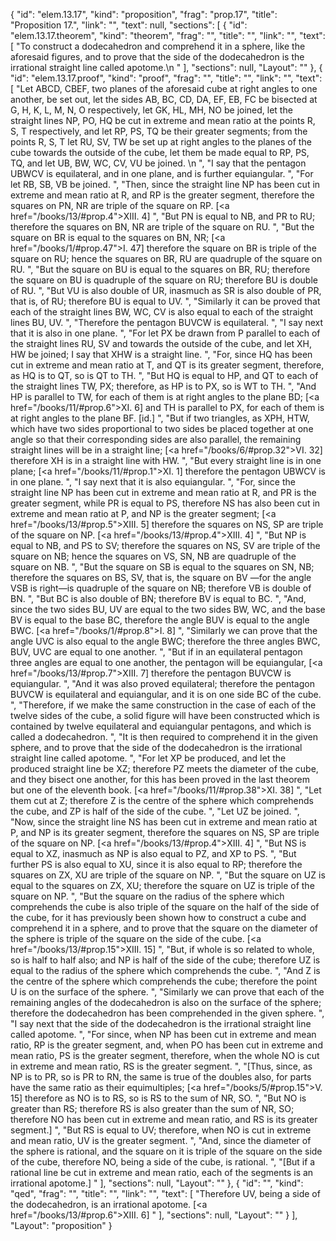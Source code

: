 {
  "id": "elem.13.17",
  "kind": "proposition",
  "frag": "prop.17",
  "title": "Proposition 17.",
  "link": "",
  "text": null,
  "sections": [
    {
      "id": "elem.13.17.theorem",
      "kind": "theorem",
      "frag": "",
      "title": "",
      "link": "",
      "text": [
        "To construct a dodecahedron and comprehend it in a sphere, like the aforesaid figures, and to prove that the side of the dodecahedron is the irrational straight line called apotome.\n      "
      ],
      "sections": null,
      "Layout": ""
    },
    {
      "id": "elem.13.17.proof",
      "kind": "proof",
      "frag": "",
      "title": "",
      "link": "",
      "text": [
        "Let ABCD, CBEF, two planes of the aforesaid cube at right angles to one another, be set out, let the sides AB, BC, CD, DA, EF, EB, FC be bisected at G, H, K, L, M, N, O respectively, let GK, HL, MH, NO be joined, let the straight lines NP, PO, HQ be cut in extreme and mean ratio at the points R, S, T respectively, and let RP, PS, TQ be their greater segments; from the points R, S, T let RU, SV, TW be set up at right angles to the planes of the cube towards the outside of the cube, let them be made equal to RP, PS, TQ, and let UB, BW, WC, CV, VU be joined. \n      ",
        "I say that the pentagon UBWCV is equilateral, and in one plane, and is further equiangular. ",
        "For let RB, SB, VB be joined. ",
        "Then, since the straight line NP has been cut in extreme and mean ratio at R, and RP is the greater segment, therefore the squares on PN, NR are triple of the square on RP. [<a href=\"/books/13/#prop.4\">XIII. 4</a>] ",
        "But PN is equal to NB, and PR to RU; therefore the squares on BN, NR are triple of the square on RU. ",
        "But the square on BR is equal to the squares on BN, NR; [<a href=\"/books/1/#prop.47\">I. 47</a>] therefore the square on BR is triple of the square on RU; hence the squares on BR, RU are quadruple of the square on RU. ",
        "But the square on BU is equal to the squares on BR, RU; therefore the square on BU is quadruple of the square on RU; therefore BU is double of RU. ",
        "But VU is also double of UR, inasmuch as SR is also double of PR, that is, of RU; therefore BU is equal to UV. ",
        "Similarly it can be proved that each of the straight lines BW, WC, CV is also equal to each of the straight lines BU, UV. ",
        "Therefore the pentagon BUVCW is equilateral. ",
        "I say next that it is also in one plane. ",
        "For let PX be drawn from P parallel to each of the straight lines RU, SV and towards the outside of the cube, and let XH, HW be joined; I say that XHW is a straight line. ",
        "For, since HQ has been cut in extreme and mean ratio at T, and QT is its greater segment, therefore, as HQ is to QT, so is QT to TH. ",
        "But HQ is equal to HP, and QT to each of the straight lines TW, PX; therefore, as HP is to PX, so is WT to TH. ",
        "And HP is parallel to TW, for each of them is at right angles to the plane BD; [<a href=\"/books/11/#prop.6\">XI. 6</a>] and TH is parallel to PX, for each of them is at right angles to the plane BF. [id.] ",
        "But if two triangles, as XPH, HTW, which have two sides proportional to two sides be placed together at one angle so that their corresponding sides are also parallel, the remaining straight lines will be in a straight line; [<a href=\"/books/6/#prop.32\">VI. 32</a>] therefore XH is in a straight line with HW. ",
        "But every straight line is in one plane; [<a href=\"/books/11/#prop.1\">XI. 1</a>] therefore the pentagon UBWCV is in one plane. ",
        "I say next that it is also equiangular. ",
        "For, since the straight line NP has been cut in extreme and mean ratio at R, and PR is the greater segment, while PR is equal to PS, therefore NS has also been cut in extreme and mean ratio at P, and NP is the greater segment; [<a href=\"/books/13/#prop.5\">XIII. 5</a>] therefore the squares on NS, SP are triple of the square on NP. [<a href=\"/books/13/#prop.4\">XIII. 4</a>] ",
        "But NP is equal to NB, and PS to SV; therefore the squares on NS, SV are triple of the square on NB; hence the squares on VS, SN, NB are quadruple of the square on NB. ",
        "But the square on SB is equal to the squares on SN, NB; therefore the squares on BS, SV, that is, the square on BV —for the angle VSB is right—is quadruple of the square on NB; therefore VB is double of BN. ",
        "But BC is also double of BN; therefore BV is equal to BC. ",
        "And, since the two sides BU, UV are equal to the two sides BW, WC, and the base BV is equal to the base BC, therefore the angle BUV is equal to the angle BWC. [<a href=\"/books/1/#prop.8\">I. 8</a>] ",
        "Similarly we can prove that the angle UVC is also equal to the angle BWC; therefore the three angles BWC, BUV, UVC are equal to one another. ",
        "But if in an equilateral pentagon three angles are equal to one another, the pentagon will be equiangular, [<a href=\"/books/13/#prop.7\">XIII. 7</a>] therefore the pentagon BUVCW is equiangular. ",
        "And it was also proved equilateral; therefore the pentagon BUVCW is equilateral and equiangular, and it is on one side BC of the cube. ",
        "Therefore, if we make the same construction in the case of each of the twelve sides of the cube, a solid figure will have been constructed which is contained by twelve equilateral and equiangular pentagons, and which is called a dodecahedron. ",
        "It is then required to comprehend it in the given sphere, and to prove that the side of the dodecahedron is the irrational straight line called apotome. ",
        "For let XP be produced, and let the produced straight line be XZ; therefore PZ meets the diameter of the cube, and they bisect one another, for this has been proved in the last theorem but one of the eleventh book. [<a href=\"/books/11/#prop.38\">XI. 38</a>] ",
        "Let them cut at Z; therefore Z is the centre of the sphere which comprehends the cube, and ZP is half of the side of the cube. ",
        "Let UZ be joined. ",
        "Now, since the straight line NS has been cut in extreme and mean ratio at P, and NP is its greater segment, therefore the squares on NS, SP are triple of the square on NP. [<a href=\"/books/13/#prop.4\">XIII. 4</a>] ",
        "But NS is equal to XZ, inasmuch as NP is also equal to PZ, and XP to PS. ",
        "But further PS is also equal to XU, since it is also equal to RP; therefore the squares on ZX, XU are triple of the square on NP. ",
        "But the square on UZ is equal to the squares on ZX, XU; therefore the square on UZ is triple of the square on NP. ",
        "But the square on the radius of the sphere which comprehends the cube is also triple of the square on the half of the side of the cube, for it has previously been shown how to construct a cube and comprehend it in a sphere, and to prove that the square on the diameter of the sphere is triple of the square on the side of the cube. [<a href=\"/books/13/#prop.15\">XIII. 15</a>] ",
        "But, if whole is so related to whole, so is half to half also; and NP is half of the side of the cube; therefore UZ is equal to the radius of the sphere which comprehends the cube. ",
        "And Z is the centre of the sphere which comprehends the cube; therefore the point U is on the surface of the sphere. ",
        "Similarly we can prove that each of the remaining angles of the dodecahedron is also on the surface of the sphere; therefore the dodecahedron has been comprehended in the given sphere. ",
        "I say next that the side of the dodecahedron is the irrational straight line called apotome. ",
        "For since, when NP has been cut in extreme and mean ratio, RP is the greater segment, and, when PO has been cut in extreme and mean ratio, PS is the greater segment, therefore, when the whole NO is cut in extreme and mean ratio, RS is the greater segment. ",
        "[Thus, since, as NP is to PR, so is PR to RN, the same is true of the doubles also, for parts have the same ratio as their equimultiples; [<a href=\"/books/5/#prop.15\">V. 15</a>] therefore as NO is to RS, so is RS to the sum of NR, SO. ",
        "But NO is greater than RS; therefore RS is also greater than the sum of NR, SO; therefore NO has been cut in extreme and mean ratio, and RS is its greater segment.] ",
        "But RS is equal to UV; therefore, when NO is cut in extreme and mean ratio, UV is the greater segment. ",
        "And, since the diameter of the sphere is rational, and the square on it is triple of the square on the side of the cube, therefore NO, being a side of the cube, is rational. ",
        "[But if a rational line be cut in extreme and mean ratio, each of the segments is an irrational apotome.] "
      ],
      "sections": null,
      "Layout": ""
    },
    {
      "id": "",
      "kind": "qed",
      "frag": "",
      "title": "",
      "link": "",
      "text": [
        "Therefore UV, being a side of the dodecahedron, is an irrational apotome. [<a href=\"/books/13/#prop.6\">XIII. 6</a>] "
      ],
      "sections": null,
      "Layout": ""
    }
  ],
  "Layout": "proposition"
}

